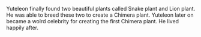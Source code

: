 Yuteleon finally found two beautiful plants called Snake plant and Lion plant. 
He was able to breed these two to create a Chimera plant. 
Yuteleon later on became a wolrd celebrity for creating the first Chimera plant. 
He lived happily after. 
